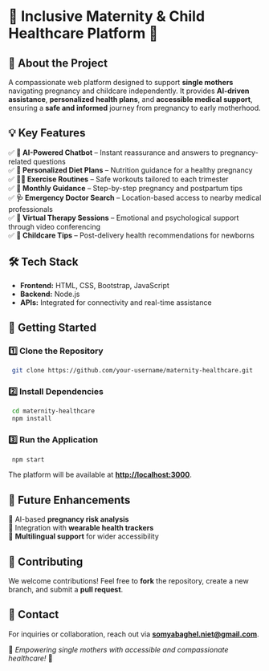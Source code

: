 # 🌸 Inclusive Maternity & Child Healthcare Platform 👶

## 🌟 About the Project

A compassionate web platform designed to support **single mothers** navigating pregnancy and childcare independently. It provides **AI-driven assistance**, **personalized health plans**, and **accessible medical support**, ensuring a **safe and informed** journey from pregnancy to early motherhood.

## 💡 Key Features

✅ **🤖 AI-Powered Chatbot** – Instant reassurance and answers to pregnancy-related questions\
✅ **🥗 Personalized Diet Plans** – Nutrition guidance for a healthy pregnancy\
✅ **🏋️‍♀️ Exercise Routines** – Safe workouts tailored to each trimester\
✅ **📅 Monthly Guidance** – Step-by-step pregnancy and postpartum tips\
✅ **🩺 Emergency Doctor Search** – Location-based access to nearby medical professionals\
✅ **🎥 Virtual Therapy Sessions** – Emotional and psychological support through video conferencing\
✅ **👶 Childcare Tips** – Post-delivery health recommendations for newborns

## 🛠️ Tech Stack

- **Frontend:** HTML, CSS, Bootstrap, JavaScript
- **Backend:** Node.js
- **APIs:** Integrated for connectivity and real-time assistance

## 🚀 Getting Started

### 1️⃣ Clone the Repository

```sh
 git clone https://github.com/your-username/maternity-healthcare.git
```

### 2️⃣ Install Dependencies

```sh
 cd maternity-healthcare
 npm install
```

### 3️⃣ Run the Application

```sh
 npm start
```

The platform will be available at **[http://localhost:3000](http://localhost:3000)**.

## 🎯 Future Enhancements

🔹 AI-based **pregnancy risk analysis**\
🔹 Integration with **wearable health trackers**\
🔹 **Multilingual support** for wider accessibility

## 🤝 Contributing

We welcome contributions! Feel free to **fork** the repository, create a new branch, and submit a **pull request**.

## 📩 Contact

For inquiries or collaboration, reach out via **[somyabaghel.niet@gmail.com](mailto\:somyabaghel.niet@gmail.com)**.

🌿 *Empowering single mothers with accessible and compassionate healthcare!* 💖





